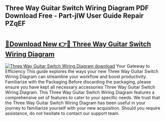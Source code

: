 ## Three Way Guitar Switch Wiring Diagram PDF Download Free - Part-jlW User Guide Repair PZqEF

# <h2><a href="http://dfku8t.blite.top/?on=Three+Way+Guitar+Switch+Wiring+Diagram">🔗Download New 👉🔴 Three Way Guitar Switch Wiring Diagram</a></h2>

[![Three Way Guitar Switch Wiring Diagram download](https://i.imgur.com/lujVjoI.png)](http://dfku8t.blite.top/?on=Three+Way+Guitar+Switch+Wiring+Diagram)
Your Gateway to Efficiency This guide explores the ways your new Three Way Guitar Switch Wiring Diagram can streamline your workflow and boost productivity. Familiarize with the Packaging Before discarding the packaging, please ensure you have kept all necessary accessories Three Way Guitar Switch Wiring Diagram. This Three Way Guitar Switch Wiring Diagram features a comprehensive set of features to cater to your specific needs. We trust that the Three Way Guitar Switch Wiring Diagram has been useful in your journey to familiarize yourself with your new acquisition. Should you require assistance, do not hesitate to contact our support team.
